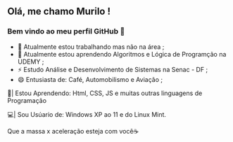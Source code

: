 ## Olá, me chamo Murilo ! 
### Bem vindo ao meu perfil GitHub 👋


- 🔭 Atualmente estou trabalhando mas não na área ;
- 🌱 Atualmente estou aprendendo Algoritmos e Lógica de Programção na UDEMY ;
- ⚡ Estudo Análise e Desenvolvimento de Sistemas na Senac - DF ;
- 😄 Entusiasta de: Café, Automobilismo e Aviação ;

📀| Estou Aprendendo: Html, CSS, JS e muitas outras linguagens de Programação

💻| Sou Usúario de: Windows XP ao 11 e do Linux Mint.

Que a massa x aceleração esteja com você☕
